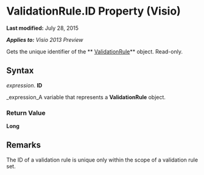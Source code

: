 
# ValidationRule.ID Property (Visio)

 **Last modified:** July 28, 2015

 _**Applies to:** Visio 2013 Preview_

Gets the unique identifier of the  ** [ValidationRule](c9efb9b4-10b0-b6aa-cc78-2a01fd3e8357.md)** object. Read-only.


## Syntax

 _expression_. **ID**

 _expression_A variable that represents a  **ValidationRule** object.


### Return Value

 **Long**


## Remarks

The ID of a validation rule is unique only within the scope of a validation rule set.

